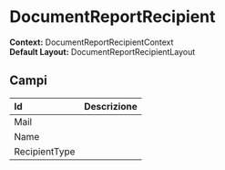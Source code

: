 # DocumentReportRecipient

  
 **Context:** DocumentReportRecipientContext   
 **Default Layout:** DocumentReportRecipientLayout

## Campi

| Id | Descrizione |
| :--- | :--- |
| Mail |  |
| Name |  |
| RecipientType |  |

